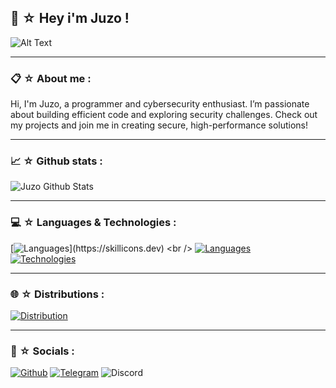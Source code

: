 ## 🍜 ☆ Hey i'm Juzo !

![Alt Text]("https://media.discordapp.net/attachments/1286393715220545648/1300862629102882928/68747470733a2f2f632e74656e6f722e636f6d2f70316b646863335047675541414141432f74656e6f722e676966.gif?ex=6722623b&is=672110bb&hm=76f233e828efc955a307ef2d10145c490e4f1e1bc81ad34a28549151e8ba9873&=")

-----

### 📋 ☆ About me :
Hi, I'm Juzo, a programmer and cybersecurity enthusiast. I’m passionate about building efficient code and exploring security challenges. Check out my projects and join me in creating secure, high-performance solutions!

-----

### 📈 ☆ Github stats : 
![Juzo Github Stats](https://github-readme-stats.vercel.app/api?username=softwaretobi&show=reviews,discussions_started,discussions_answered,prs_merged,prs_merged_percentage&show_icons=true&theme=transparent&text_color=c0deff&title_color=006FEE&icons_color=006FEE&locale=en&custom_title=Tobi%20Stats)

-----

### 💻 ☆ Languages & Technologies :

[![Languages](https://skillicons.dev/icons?i=js,python,go,cpp,)](https://skillicons.dev) <br />
[![Languages](https://skillicons.dev/icons?i=html,css,php,c)](https://skillicons.dev) <br />
[![Technologies](https://skillicons.dev/icons?i=git,github,postman,docker)](https://skillicons.dev)

-----

### 🌐 ☆ Distributions :

[![Distribution](https://skillicons.dev/icons?i=windows,mint,kali,ubuntu,debian)](https://skillicons.dev) <br />

-----

### 📲 ☆ Socials :
[![Github](https://img.shields.io/badge/GitHub-100000?style=for-the-badge&logo=github&logoColor=white)](https://github.com/softwaretobi)
[![Telegram](https://img.shields.io/badge/Telegram-2CA5E0?style=for-the-badge&logo=telegram&logoColor=white)](https://t.me/payforsmurf)
![Discord](https://img.shields.io/badge/Discord-7289DA?style=for-the-badge&logo=discord&logoColor=white)
